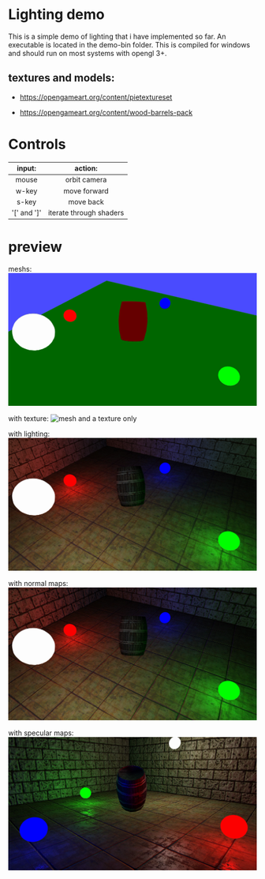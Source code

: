 # Lighting demo

This is a simple demo of lighting that i have implemented so far.
An executable is located in the demo-bin folder.
This is compiled for windows and should run on most systems with opengl 3+.

## textures and models:

* https://opengameart.org/content/pietextureset

* https://opengameart.org/content/wood-barrels-pack

# Controls

|    input:   |         action:         |
|:-----------:|:-----------------------:|
|    mouse    |       orbit camera      |
|    w-key    |       move forward      |
|    s-key    |        move back        |
| '[' and ']' | iterate through shaders |

# preview

meshs:
![mesh and a color only](color.png)

with texture:
![mesh and a texture only](texture.png)

with lighting:
![mesh, texture, and lighting](t-with-light.png)

with normal maps:
![mesh,texture,light with normal map](t-with-light-and-norm.png)

with specular maps:
![mesh,texture,light with normal and specular map](t-light-norm-spec.png)
